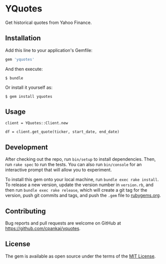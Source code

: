 # YQuotes

Get historical quotes from Yahoo Finance.


## Installation

Add this line to your application's Gemfile:

```ruby
gem 'yquotes'
```

And then execute:

    $ bundle

Or install it yourself as:

    $ gem install yquotes

## Usage

	client = YQuotes::Client.new

	df = client.get_quote(ticker, start_date, end_date)

## Development

After checking out the repo, run `bin/setup` to install dependencies. Then, run `rake spec` to run the tests. You can also run `bin/console` for an interactive prompt that will allow you to experiment.

To install this gem onto your local machine, run `bundle exec rake install`. To release a new version, update the version number in `version.rb`, and then run `bundle exec rake release`, which will create a git tag for the version, push git commits and tags, and push the `.gem` file to [rubygems.org](https://rubygems.org).

## Contributing

Bug reports and pull requests are welcome on GitHub at https://github.com/cpankaj/yquotes.


## License

The gem is available as open source under the terms of the [MIT License](http://opensource.org/licenses/MIT).


